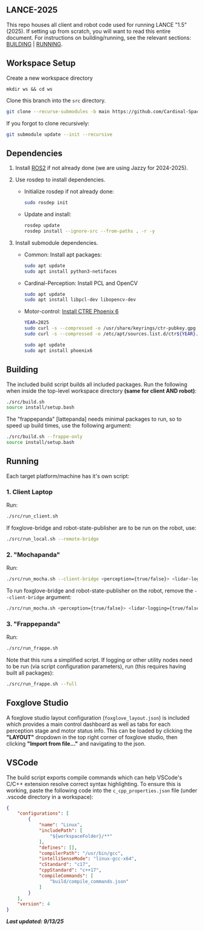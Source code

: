 ## LANCE-2025
This repo houses all client and robot code used for running LANCE "1.5" (2025). If setting up from scratch, you will want to read this entire document. For instructions on building/running, see the relevant sections: [BUILDING](#building) | [RUNNING](#running).

## Workspace Setup
Create a new workspace directory
```
mkdir ws && cd ws
```
Clone this branch into the `src` directory.
```bash
git clone --recurse-submodules -b main https://github.com/Cardinal-Space-Mining/lance-2025 src
```
If you forgot to clone recursively:
```bash
git submodule update --init --recursive
```

## Dependencies
1. Install [ROS2](https://docs.ros.org/en/jazzy/Installation.html) if not already done (we are using Jazzy for 2024-2025).

2. Use rosdep to install dependencies.
    - Initialize rosdep if not already done:
        ```bash
        sudo rosdep init
        ```
    - Update and install:
        ```bash
        rosdep update
        rosdep install --ignore-src --from-paths . -r -y
        ```

3. Install submodule dependencies.
    - Common: Install apt packages:
        ```bash
        sudo apt update
        sudo apt install python3-netifaces
        ```
    - Cardinal-Perception: Install PCL and OpenCV
        ```bash
        sudo apt update
        sudo apt install libpcl-dev libopencv-dev
        ```
    - Motor-control: [Install CTRE Phoenix 6](https://v6.docs.ctr-electronics.com/en/stable/docs/installation/installation-nonfrc.html)
        ```bash
        YEAR=2025
        sudo curl -s --compressed -o /usr/share/keyrings/ctr-pubkey.gpg "https://deb.ctr-electronics.com/ctr-pubkey.gpg"
        sudo curl -s --compressed -o /etc/apt/sources.list.d/ctr${YEAR}.list "https://deb.ctr-electronics.com/ctr${YEAR}.list"
        ```
        ```bash
        sudo apt update
        sudo apt install phoenix6
        ```

## Building
The included build script builds all included packages. Run the following when inside the top-level workspace directory **(same for client AND robot)**:
```bash
./src/build.sh
source install/setup.bash
```
The "frappepanda" [lattepanda] needs minimal packages to run, so to speed up build times, use the following argument:
```bash
./src/build.sh --frappe-only
source install/setup.bash
```

## Running
Each target platform/machine has it's own script:

### 1. Client Laptop
Run:
```bash
./src/run_client.sh
```
If foxglove-bridge and robot-state-publisher are to be run on the robot, use:
```bash
./src/run_local.sh --remote-bridge
```

### 2. "Mochapanda"
Run:
```bash
./src/run_mocha.sh --client-bridge <perception={true/false}> <lidar-logging={true/false}>
```
To run foxglove-bridge and robot-state-publisher on the robot, remove the `--client-bridge` argument:
```bash
./src/run_mocha.sh <perception={true/false}> <lidar-logging={true/false}>
```

### 3. "Frappepanda"
Run:
```bash
./src/run_frappe.sh
```
Note that this runs a simplified script. If logging or other utility nodes need to be run (via script configuration parameters), run (this requires having built all packages):
```bash
./src/run_frappe.sh --full
```

## Foxglove Studio
A foxglove studio layout configuration (`foxglove_layout.json`) is included which provides a main control dashboard as well as tabs for each perception stage and motor status info. This can be loaded by clicking the **"LAYOUT"** dropdown in the top right corner of foxglove studio, then clicking **"Import from file..."** and navigating to the json.

## VSCode
The build script exports compile commands which can help VSCode's C/C++ extension resolve correct syntax highlighting. To ensure this is working, paste the following code into the `c_cpp_properties.json` file (under .vscode directory in a workspace):
```json
{
    "configurations": [
        {
            "name": "Linux",
            "includePath": [
                "${workspaceFolder}/**"
            ],
            "defines": [],
            "compilerPath": "/usr/bin/gcc",
            "intelliSenseMode": "linux-gcc-x64",
            "cStandard": "c17",
            "cppStandard": "c++17",
            "compileCommands": [
                "build/compile_commands.json"
            ]
        }
    ],
    "version": 4
}
```
__*Last updated: 9/13/25*__

